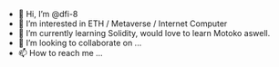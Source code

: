 - 👋 Hi, I’m @dfi-8
- 👀 I’m interested in ETH / Metaverse / Internet Computer
- 🌱 I’m currently learning  Solidity, would love to learn Motoko aswell.
- 💞️ I’m looking to collaborate on ...
- 📫 How to reach me ...

<!---
0xdfi/0xdfi is a ✨ special ✨ repository because its `README.md` (this file) appears on your GitHub profile.
You can click the Preview link to take a look at your changes.
--->
